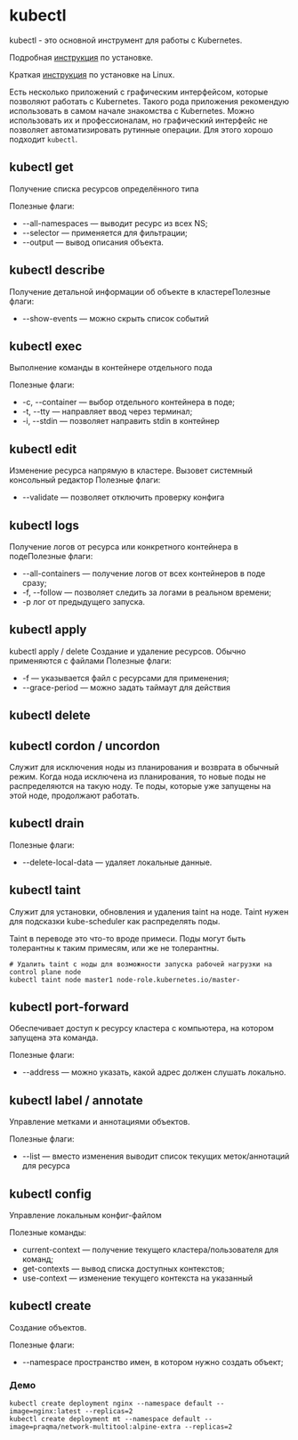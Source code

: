 # kubectl
kubectl - это основной инструмент для работы с Kubernetes.

Подробная [инструкция](https://kubernetes.io/docs/tasks/tools/install-kubectl-linux/) по установке.

Краткая [инструкция](./00-kubectl-install.md) по установке на Linux.

Есть несколько приложений с графическим интерфейсом, которые позволяют работать с Kubernetes.
Такого рода приложения рекомендую использовать в самом начале знакомства с Kubernetes.
Можно использовать их и профессионалам, но графический интерфейс не позволяет автоматизировать рутинные операции.
Для этого хорошо подходит `kubectl`.

## kubectl get
Получение списка ресурсов определённого типа 

Полезные флаги:
- --all-namespaces — выводит ресурс из всех NS;
- --selector — применяется для фильтрации;
- --output — вывод описания объекта.

## kubectl describe

Получение детальной информации об объекте в кластереПолезные флаги:
- --show-events — можно скрыть список событий

## kubectl exec
Выполнение команды в контейнере отдельного пода

Полезные флаги:
- -с, --container — выбор отдельного контейнера в поде;
- -t, --tty — направляет ввод через терминал;
- -i, --stdin — позволяет направить stdin в контейнер

## kubectl edit
Изменение ресурса напрямую в кластере. Вызовет системный консольный редактор Полезные флаги:
- --validate — позволяет отключить проверку конфига

## kubectl logs
Получение логов от ресурса или конкретного контейнера в подеПолезные флаги:
- --all-containers — получение логов от всех контейнеров в поде сразу;
- -f, --follow — позволяет следить за логами в реальном времени;
- -p лог от предыдущего запуска.

## kubectl apply
kubectl apply / delete
Создание и удаление ресурсов. Обычно применяются с файлами Полезные флаги:
- -f — указывается файл с ресурсами для применения;
- --grace-period — можно задать таймаут для действия

## kubectl delete

## kubectl cordon / uncordon
Служит для исключения ноды из планирования и возврата в обычный режим.
Когда нода исключена из планирования, то новые поды не распределяются на такую ноду. 
Те поды, которые уже запущены на этой ноде, продолжают работать.
 
## kubectl drain
Полезные флаги:
- --delete-local-data — удаляет локальные данные.

## kubectl taint
Служит для установки, обновления и удаления taint на ноде. Taint нужен для подсказки kube-scheduler как распределять поды.

Taint в переводе это что-то вроде примеси. Поды могут быть толерантны к таким примесям, или же не толерантны.

```shell script
# Удалить taint с ноды для возможности запуска рабочей нагрузки на control plane node  
kubectl taint node master1 node-role.kubernetes.io/master-
```

## kubectl port-forward
Обеспечивает доступ к ресурсу кластера с компьютера, на котором запущена эта команда.

Полезные флаги:
- --address — можно указать, какой адрес должен слушать локально.

## kubectl label / annotate
Управление метками и аннотациями объектов. 

Полезные флаги:
- --list — вместо изменения выводит список текущих меток/аннотаций для ресурса

## kubectl config
Управление локальным конфиг-файлом

Полезные команды:
- current-context — получение текущего кластера/пользователя для команд;
- get-contexts — вывод списка доступных контекстов;
- use-context — изменение текущего контекста на указанный

## kubectl create
Создание объектов.

Полезные флаги:
- --namespace пространство имен, в котором нужно создать объект;

### Демо
```shell script
kubectl create deployment nginx --namespace default --image=nginx:latest --replicas=2
kubectl create deployment mt --namespace default --image=praqma/network-multitool:alpine-extra --replicas=2
```
